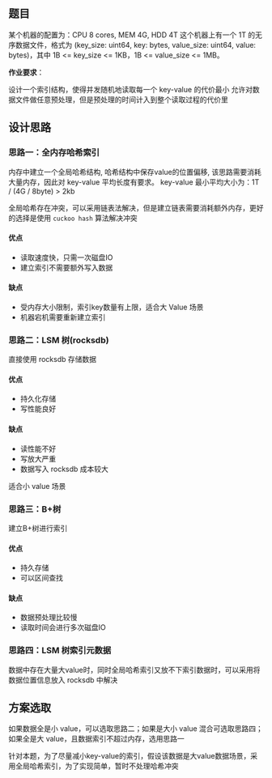 ## 题目

某个机器的配置为：CPU 8 cores, MEM 4G, HDD 4T
这个机器上有一个 1T 的无序数据文件，格式为 (key_size: uint64, key: bytes, value_size: uint64, value: bytes)，其中 1B <= key_size <= 1KB，1B <= value_size <= 1MB。

**作业要求**：

设计一个索引结构，使得并发随机地读取每一个 key-value 的代价最小
允许对数据文件做任意预处理，但是预处理的时间计入到整个读取过程的代价里

## 设计思路

### 思路一：全内存哈希索引

内存中建立一个全局哈希结构, 哈希结构中保存value的位置偏移, 该思路需要消耗大量内存，因此对 key-value 平均长度有要求。
key-value 最小平均大小为：1T / (4G / 8byte) > 2kb

全局哈希存在冲突，可以采用链表法解决，但是建立链表需要消耗额外内存，更好的选择是使用 `cuckoo hash` 算法解决冲突

#### 优点
* 读取速度快，只需一次磁盘IO
* 建立索引不需要额外写入数据

#### 缺点
* 受内存大小限制，索引key数量有上限，适合大 Value 场景
* 机器宕机需要重新建立索引

### 思路二：LSM 树(rocksdb)

直接使用 rocksdb 存储数据

#### 优点
* 持久化存储
* 写性能良好

#### 缺点
* 读性能不好
* 写放大严重
* 数据写入 rocksdb 成本较大

适合小 value 场景

### 思路三：B+树

建立B+树进行索引

#### 优点
* 持久存储
* 可以区间查找

#### 缺点
* 数据预处理比较慢
* 读取时间会进行多次磁盘IO

### 思路四：LSM 树索引元数据

数据中存在大量大value时，同时全局哈希索引又放不下索引数据时，可以采用将数据位置信息放入 rocksdb 中解决

## 方案选取

如果数据全是小 value，可以选取思路二；如果是大小 value 混合可选取思路四；如果全是大 value，且数据索引不超过内存，选用思路一

针对本题，为了尽量减小key-value的索引，假设该数据是大value数据场景，采用全局哈希索引，为了实现简单，暂时不处理哈希冲突